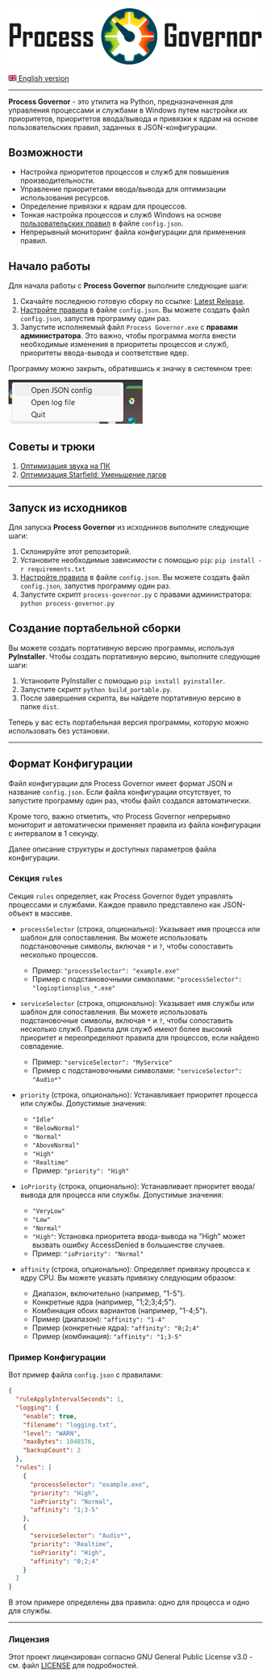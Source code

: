 ![Logo Process Governor](images/github-banner-readme.png)

[![EN](icons/gb.png) English version](../README.md)

---

**Process Governor** - это утилита на Python, предназначенная для управления процессами и службами в Windows путем
настройки их приоритетов, приоритетов ввода/вывода и привязки к ядрам на основе пользовательских правил, заданных в
JSON-конфигурации.

## Возможности

- Настройка приоритетов процессов и служб для повышения производительности.
- Управление приоритетами ввода/вывода для оптимизации использования ресурсов.
- Определение привязки к ядрам для процессов.
- Тонкая настройка процессов и служб Windows на основе [пользовательских правил](#формат-конфигурации) в
  файле `config.json`.
- Непрерывный мониторинг файла конфигурации для применения правил.

## Начало работы

Для начала работы с **Process Governor** выполните следующие шаги:

1. Скачайте последнюю готовую сборку по
   ссылке: [Latest Release](https://github.com/SystemXFiles/process-governor/releases/latest).
2. [Настройте правила](#формат-конфигурации) в файле `config.json`.
   Вы можете создать файл `config.json`, запустив программу один раз.
3. Запустите исполняемый файл `Process Governor.exe` с **правами администратора**.
   Это важно, чтобы программа могла внести необходимые изменения в приоритеты процессов и служб, приоритеты ввода-вывода
   и соответствие ядер.

Программу можно закрыть, обратившись к значку в системном трее:

![Tray menu screenshot](images/tray_menu_screenshot.png)

## Советы и трюки

1. [Оптимизация звука на ПК](tips'n'tricks/audio.ru.md)
2. [Оптимизация Starfield: Уменьшение лагов](tips'n'tricks/starfield.ru.md)

---

## Запуск из исходников

Для запуска **Process Governor** из исходников выполните следующие шаги:

1. Склонируйте этот репозиторий.
2. Установите необходимые зависимости с помощью `pip`: `pip install -r requirements.txt`
3. [Настройте правила](#формат-конфигурации) в файле `config.json`.
   Вы можете создать файл `config.json`, запустив программу один раз.
4. Запустите скрипт `process-governor.py` с правами администратора: `python process-governor.py`

## Создание портабельной сборки

Вы можете создать портативную версию программы, используя **PyInstaller**. Чтобы создать портативную версию, выполните
следующие шаги:

1. Установите PyInstaller с помощью `pip install pyinstaller`.
2. Запустите скрипт `python build_portable.py`.
3. После завершения скрипта, вы найдете портативную версию в папке `dist`.

Теперь у вас есть портабельная версия программы, которую можно использовать без установки.

---

## Формат Конфигурации

Файл конфигурации для Process Governor имеет формат JSON и название `config.json`.
Если файла конфигурации отсутствует, то запустите программу один раз, чтобы файл создался автоматически.

Кроме того, важно отметить, что Process Governor непрерывно мониторит и автоматически применяет правила из файла
конфигурации с интервалом в 1 секунду.

Далее описание структуры и доступных параметров файла конфигурации.

### Секция `rules`

Секция `rules` определяет, как Process Governor будет управлять процессами и службами. Каждое правило представлено как
JSON-объект в массиве.

- `processSelector` (строка, опционально): Указывает имя процесса или шаблон для сопоставления. Вы можете использовать
  подстановочные символы, включая `*` и `?`, чтобы сопоставить несколько процессов.
    - Пример: `"processSelector": "example.exe"`
    - Пример с подстановочными символами: `"processSelector": "logioptionsplus_*.exe"`

- `serviceSelector` (строка, опционально): Указывает имя службы или шаблон для сопоставления. Вы можете использовать
  подстановочные символы, включая `*` и `?`, чтобы сопоставить несколько служб. Правила для служб имеют более высокий
  приоритет и переопределяют правила для процессов, если найдено совпадение.
    - Пример: `"serviceSelector": "MyService"`
    - Пример с подстановочными символами: `"serviceSelector": "Audio*"`

- `priority` (строка, опционально): Устанавливает приоритет процесса или службы. Допустимые значения:
    - `"Idle"`
    - `"BelowNormal"`
    - `"Normal"`
    - `"AboveNormal"`
    - `"High"`
    - `"Realtime"`
    - Пример: `"priority": "High" `

- `ioPriority` (строка, опционально): Устанавливает приоритет ввода/вывода для процесса или службы. Допустимые значения:
    - `"VeryLow"`
    - `"Low"`
    - `"Normal"`
    - `"High"`: Установка приоритета ввода-вывода на "High" может вызвать ошибку AccessDenied в большинстве случаев.
    - Пример: `"ioPriority": "Normal"`

- `affinity` (строка, опционально): Определяет привязку процесса к ядру CPU. Вы можете указать привязку следующим
  образом:
    - Диапазон, включительно (например, "1-5").
    - Конкретные ядра (например, "1;2;3;4;5").
    - Комбинация обоих вариантов (например, "1-4;5").
    - Пример (диапазон): `"affinity": "1-4"`
    - Пример (конкретные ядра): `"affinity": "0;2;4"`
    - Пример (комбинация): `"affinity": "1;3-5"`

### Пример Конфигурации

Вот пример файла `config.json` с правилами:

```json
{
  "ruleApplyIntervalSeconds": 1,
  "logging": {
    "enable": true,
    "filename": "logging.txt",
    "level": "WARN",
    "maxBytes": 1048576,
    "backupCount": 2
  },
  "rules": [
    {
      "processSelector": "example.exe",
      "priority": "High",
      "ioPriority": "Normal",
      "affinity": "1;3-5"
    },
    {
      "serviceSelector": "Audio*",
      "priority": "Realtime",
      "ioPriority": "High",
      "affinity": "0;2;4"
    }
  ]
}
```

В этом примере определены два правила: одно для процесса и одно для службы.

---

### Лицензия

Этот проект лицензирован согласно GNU General Public License v3.0 - см. файл [LICENSE](LICENSE) для подробностей.